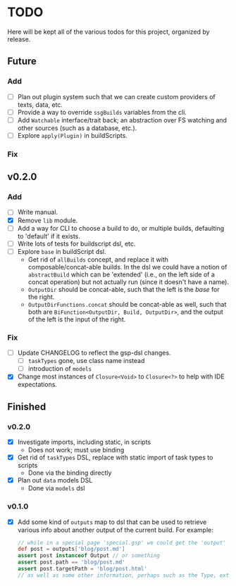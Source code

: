 # TODO

Here will be kept all of the various todos for this project, organized by release.

## Future

### Add
- [ ] Plan out plugin system such that we can create custom providers of texts, data, etc.
- [ ] Provide a way to override `ssgBuilds` variables from the cli.
- [ ] Add `Watchable` interface/trait back; an abstraction over FS watching and other sources (such as a database, etc.).
- [ ] Explore `apply(Plugin)` in buildScripts.

### Fix

## v0.2.0

### Add
- [ ] Write manual.
- [x] Remove `lib` module.
- [ ] Add a way for CLI to choose a build to do, or multiple builds, defaulting to 'default' if it exists.
- [ ] Write lots of tests for buildscript dsl, etc.
- [ ] Explore `base` in buildScript dsl.
  - Get rid of `allBuilds` concept, and replace it with composable/concat-able builds. In the dsl we could have a notion of `abstractBuild` which can be 'extended' (i.e., on the left side of a concat operation) but not actually run (since it doesn't have a name).
  - `OutputDir` should be concat-able, such that the left is the *base* for the right.
  - `OutputDirFunctions.concat` should be concat-able as well, such that both are `BiFunction<OutputDir, Build, OutputDir>`, and the output of the left is the input of the right. 

### Fix
- [ ] Update CHANGELOG to reflect the gsp-dsl changes.
  - [ ] `taskTypes` gone, use class name instead
  - [ ] introduction of `models`
- [x] Change most instances of `Closure<Void>` to `Closure<?>` to help with IDE expectations.

## Finished

### v0.2.0
- [x] Investigate imports, including static, in scripts
  - Does not work; must use binding
- [x] Get rid of `taskTypes` DSL, replace with static import of task types to scripts
  - Done via the binding directly
- [x] Plan out `data` models DSL
  - Done via `models` dsl

### v0.1.0
- [x] Add some kind of `outputs` map to dsl that can be used to retrieve various info about another output of the current build. For example:
    ```groovy
    // while in a special page 'special.gsp' we could get the 'output' info for a text 'blog/post.md'
    def post = outputs['blog/post.md']
    assert post instanceof Output // or something
    assert post.path == 'blog/post.md'
    assert post.targetPath = 'blog/post.html'
    // as well as some other information, perhaps such as the Type, extension, *etc.*
    ```